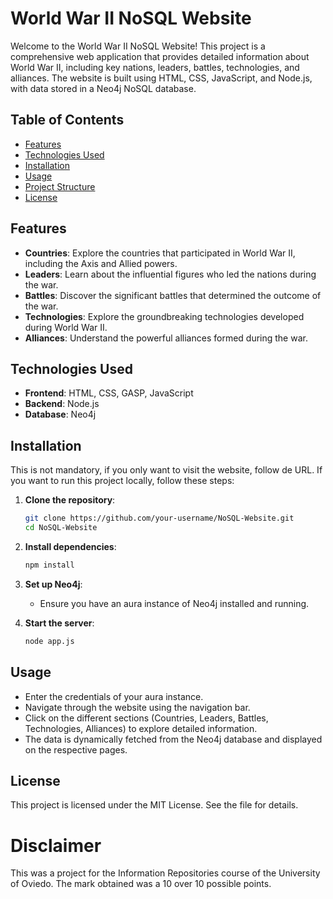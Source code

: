 # World War II NoSQL Website

Welcome to the World War II NoSQL Website! This project is a comprehensive web application that provides detailed information about World War II, including key nations, leaders, battles, technologies, and alliances. The website is built using HTML, CSS, JavaScript, and Node.js, with data stored in a Neo4j NoSQL database.

## Table of Contents

- [Features](#features)
- [Technologies Used](#technologies-used)
- [Installation](#installation)
- [Usage](#usage)
- [Project Structure](#project-structure)
- [License](#license)


## Features

- **Countries**: Explore the countries that participated in World War II, including the Axis and Allied powers.
- **Leaders**: Learn about the influential figures who led the nations during the war.
- **Battles**: Discover the significant battles that determined the outcome of the war.
- **Technologies**: Explore the groundbreaking technologies developed during World War II.
- **Alliances**: Understand the powerful alliances formed during the war.


## Technologies Used

- **Frontend**: HTML, CSS, GASP, JavaScript
- **Backend**: Node.js
- **Database**: Neo4j


## Installation

This is not mandatory, if you only want to visit the website, follow de URL.
If you want to run this project locally, follow these steps:

1. **Clone the repository**:
    ```sh
    git clone https://github.com/your-username/NoSQL-Website.git
    cd NoSQL-Website
    ```

2. **Install dependencies**:
    ```sh
    npm install
    ```

3. **Set up Neo4j**:
    - Ensure you have an aura instance of Neo4j installed and running.

4. **Start the server**:
    ```sh
    node app.js
    ```


## Usage

- Enter the credentials of your aura instance.
- Navigate through the website using the navigation bar.
- Click on the different sections (Countries, Leaders, Battles, Technologies, Alliances) to explore detailed information.
- The data is dynamically fetched from the Neo4j database and displayed on the respective pages.


## License

This project is licensed under the MIT License. See the  file for details.


# Disclaimer

This was a project for the Information Repositories course of the University of Oviedo. The mark obtained was a 10 over 10 possible points.
